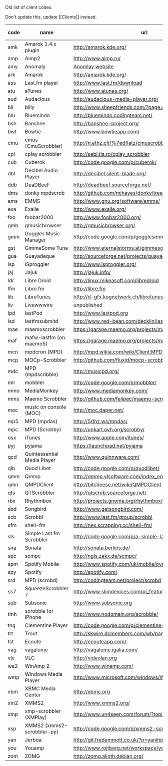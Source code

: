 Old list of client codes. 

Don't update this, update [[Clients]] instead.

<!-- Keep URLs reasonable short, link to them if needed) --> 

|code|name                       |url                                                                       |free/open source|
|----|---------------------------|--------------------------------------------------------------------------|----|
|amk |Amarok 1.4.x plugin        |http://amarok.kde.org/                                                    |Y   |
|amp |Aimp2                      |http://www.aimp.ru/                                                       |N   |
|amy |Anomaly                    |[Anomlay website](https://github.com/foocorp/hacienda/wiki/Clients)|Y   |
|ark |Amarok                     |http://amarok.kde.org/                                                    |Y   |
|ass |Last.fm player             |http://www.last.fm/download                                               |Y   |
|atu |aTunes                     |http://www.atunes.org/                                                    |Y   |
|aud |Audacious                  |http://audacious-media-player.org/                                        |Y   |
|bil |billy                      |http://www.sheepfriends.com/?page=billy                                   |N   |
|blu |Bluemindo                  |http://bluemindo.codingteam.net/                                          |Y   |
|bsh |Banshee                    |http://banshee-project.org/                                               |Y   |
|bwt |Bowtie                     |http://www.bowtieapp.com/                                                 |N   |
|cmu |cmus (CmuScrobbler)        |http://n.ethz.ch/%7edflatz/cmuscrobbler/                                  |Y   |
|cpl |cplay scrobbler            |http://sebi.tla.ro/cplay_scrobbler                                        |Y   |
|cub |Cuberok                    |http://code.google.com/p/cuberok/                                         |Y   |
|dbl |Decibel Audio Player       |http://decibel.silent-blade.org/                                          |Y   |
|ddb |DeaDBeeF                   |http://deadbeef.sourceforge.net/                                          |Y   |
|dms |donky mpdscrob             |http://github.com/mjhayes/donky/tree/master                               |Y   |
|ems |EMMS                       |http://www.gnu.org/software/emms/                                         |Y   |
|exa |Exaile                     |http://www.exaile.org/                                                    |Y   |
|foo |foobar2000                 |http://www.foobar2000.org/                                                |N   |
|gmb |gmusicbrowser              |http://gmusicbrowser.org/                                                 |Y   |
|gmm |Goggles Music Manager      |http://code.google.com/p/gogglesmm/                                       |Y   |
|gst |GimmeSome Tune             |http://www.eternalstorms.at/gimmesometune/                                |N   |
|gua |Guayadeque                 |http://sourceforge.net/projects/guayadeque/                               |Y   |
|isp |iSproggler                 |http://www.isproggler.org/                                                |N   |
|jaj |Jajuk                      |http://jajuk.info/                                                        |Y   |
|ldr |Libre Droid                |http://linux.mikeasoft.com/libredroid                                     |Y   |
|lfm |Libre.fm                   |http://libre.fm                                                           |Y   |
|lib |LibreTunes                 |http://d-gfx.kognetwork.ch/libretunes                                     |N   |
|liv |Livewwwire                 |unpublished                                                               |N   |
|lpd |lastPod                    |http://www.lastpod.org                                                    |Y   |
|lsd |lastfmsubmitd              |http://www.red-bean.com/decklin/lastfmsubmitd/                            |Y   |
|mae |maemoscrobbler             |https://garage.maemo.org/projects/maemoscrobbler                          |Y   |
|maf |mafw-lastfm (on maemo5)    |https://garage.maemo.org/projects/mafw-lastfm                             |Y   |
|mcn |mpdcron (MPD)              |http://mpd.wikia.com/wiki/Client:MPDCRON                                  |Y   |
|mcp |MOCp-Scrobbler             |http://github.com/fluxid/mocp-scrobbler                                   |N   |
|mdc |MPD (mpdscribble)          |http://musicpd.org/                                                       |Y   |
|mlr |mobbler                    |http://code.google.com/p/mobbler/                                         |Y   |
|mmo |MediaMonkey                |http://www.mediamonkey.com/                                               |N   |
|mms |Maemo Scrobbler            |http://github.com/felipec/maemo-scrobbler                                 |Y   |
|moc |music on console (MOC)     |http://moc.daper.net/                                                     |Y   |
|mp5 |MPD (mpdas)                |http://50hz.ws/mpdas/                                                     |Y   |
|mpc |MPD (Scrobby)              |http://unkart.ovh.org/scrobby/                                            |Y   |
|osx |iTunes                     |http://www.apple.com/itunes/                                              |N   |
|pyj |pyjama                     |https://launchpad.net/pyjama                                              |Y   |
|qcd |Quintessential Media Player|http://www.quinnware.com/                                                 |N   |
|qlb |Quod Libet                 |http://code.google.com/p/quodlibet/                                       |Y   |
|qmm |Qmmp                       |http://qmmp.ylsoftware.com/index_en.php                                   |Y   |
|qmn |QMPDClient                 |http://bitcheese.net/wiki/QMPDClient                                      |Y   |
|qts |QTScrobbler                |http://qtscrob.sourceforge.net/                                           |Y   |
|rbx |Rhythmbox                  |http://projects.gnome.org/rhythmbox/                                      |Y   |
|sbd |Songbird                   |http://www.getsongbird.com/                                               |Y   |
|scb |Scrobbl                    |http://www.last.fm/group/scrobbl                                          |Y   |
|sfm |shell-fm                   |http://nex.scrapping.cc/shell-fm/                                         |Y   |
|sls |Simple Last.fm Scrobbler   |http://code.google.com/p/a-simple-lastfm-scrobbler/                       |Y   |
|sna |Sonata                     |http://sonata.berlios.de/                                                 |Y   |
|spc |scmpc                      |http://ngls.zakx.de/scmpc/                                                |Y   |
|spm |Spotify Mobile             |http://www.spotify.com/uk/mobile/overview/                                |N   |
|spy |Spotify                    |http://spotify.com/                                                       |N   |
|srd |MPD (scrobd)               |http://codingteam.net/project/scrobd                                      |Y   |
|ss7 |SqueezeScrobbler 7         |http://www.slimdevices.com/pi_features.html                               |Y   |
|sub |Subsonic                   |http://www.subsonic.org                                                   |Y   |
|tmh |scrobble for iPhone        |http://www.nodomain.org/scrobble/                                         |Y   |
|tng |Clementine Player          |http://code.google.com/p/clementine-player/                               |Y   |
|trt |Trout                      |http://skwire.dcmembers.com/wb/pages/software/trout.php                   |N   |
|tst |Ecoute                     |http://ecouteapp.com/                                                     |N   |
|vag |vagalume                   |http://vagalume.igalia.com/                                               |Y   |
|vlc |VLC                        |http://videolan.org                                                       |Y   |
|wa2 |WinAmp 2                   |http://www.winamp.com/                                                    |N   |
|wmp |Windows Media Player       |http://www.microsoft.com/windows/WindowsMedia/                            |N   |
|xbm |XBMC Media Center          |http://xbmc.org                                                           |Y   |
|xm2 |XMMS2                      |http://www.xmms2.org/                                                     |Y   |
|xmp |xmp-scrobbler (XMPlay)     |http://www.un4seen.com/forum/?topic=5398.0                                |Y   |
|xsp |XMMS2 (xmms2-scrobbler-py) |http://code.google.com/p/xmms2-scrobbler-py/                              |Y   |
|yan |Jerboa                     |http://git.fredemmott.co.uk/?p=yanihp;a=summary                           |Y   |
|you |Youamp                     |http://www.rojtberg.net/workspace/youamp/                                 |Y   |
|zom |ZOMG                       |http://zomg.alioth.debian.org/                                            |Y   |
